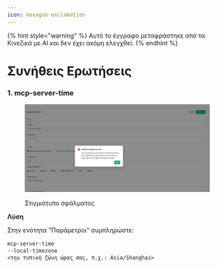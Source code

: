 ```yaml
---
icon: hexagon-exclamation
---
```


{% hint style="warning" %}
Αυτό το έγγραφο μεταφράστηκε από τα Κινεζικά με AI και δεν έχει ακόμη ελεγχθεί.
{% endhint %}

# Συνήθεις Ερωτήσεις

### 1. mcp-server-time

<figure><img src="../../.gitbook/assets/telegram-cloud-photo-size-5-6068931438453048569-y.jpg" alt=""><figcaption><p>Στιγμιότυπο σφάλματος</p></figcaption></figure>

**Λύση**  

Στην ενότητα "Παράμετροι" συμπληρώστε:

```
mcp-server-time
--local-timezone
<την τυπική ζώνη ώρας σας, π.χ.: Asia/Shanghai>
```